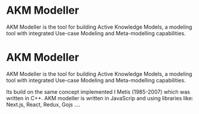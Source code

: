 
# AKM Modeller
AKM Modeller is the tool for building Active Knowledge Models, a modeling tool with integrated Use-case Modeling and Meta-modelling capabilities.

# AKM Modeller
AKM Modeller is the tool for building Active Knowledge Models, a modeling tool with integrated Use-case Modeling and Meta-modelling capabilities.

Its build on the same concept implemented I Metis (1985-2007) which was written in  C++. AKM modeller is written in JavaScrip and using libraries like:  Next.js, React, Redux, Gojs ....

<!-- ![vv](https://akmclient-beta.herokuapp.com/videos/AKMM-Getting-Started-1.mp4)



![Getting started](./public/images/alive.png )


<video width="420" height="240" controls>
  <source src="https://akmclient-beta.herokuapp.com/videos/AKMM-Getting-Started-1.mp4" type="video/mp4">
</video>
-->



